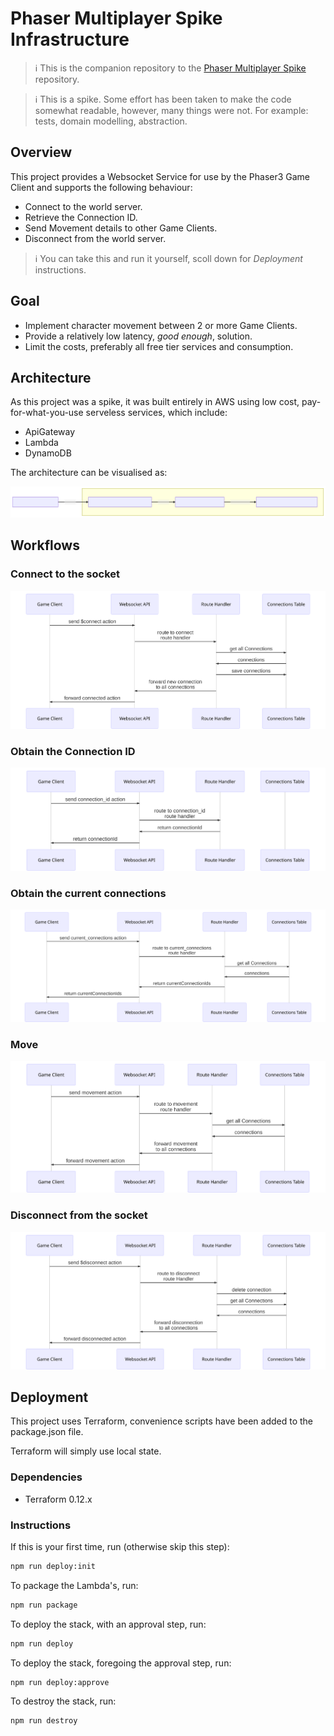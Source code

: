 # Phaser Multiplayer Spike Infrastructure

> ℹ️ This is the companion repository to the [Phaser Multiplayer Spike](https://github.com/ardelio/phaser-multiplayer-spike) repository.

> ℹ️ This is a spike. Some effort has been taken to make the code somewhat readable, however, many things were not. For example: tests, domain modelling, abstraction.

## Overview

This project provides a Websocket Service for use by the Phaser3 Game Client and supports the following behaviour:

- Connect to the world server.
- Retrieve the Connection ID.
- Send Movement details to other Game Clients.
- Disconnect from the world server.

> ℹ️ You can take this and run it yourself, scoll down for *Deployment* instructions.

## Goal

- Implement character movement between 2 or more Game Clients.
- Provide a relatively low latency, *good enough*, solution.
- Limit the costs, preferably all free tier services and consumption.

## Architecture

As this project was a spike, it was built entirely in AWS using low cost, pay-for-what-you-use serveless services, which include:

- ApiGateway
- Lambda
- DynamoDB

The architecture can be visualised as:

![Architecture Diagram](./assets/svg/architecture-diagram.svg)

## Workflows

### Connect to the socket

![Connect to Socket](./assets/svg/sequence-diagram.connect-route.svg)

### Obtain the Connection ID

![Obtain the Connection ID](./assets/svg/sequence-diagram.connection-id-route.svg)

### Obtain the current connections

![Obtain the current connections](./assets/svg/sequence-diagram.current-connections-route.svg)

### Move

![Move](./assets/svg/sequence-diagram.movement-route.svg)

### Disconnect from the socket

![Disconnect from the socket](./assets/svg/sequence-diagram.disconnect-route.svg)

## Deployment

This project uses Terraform, convenience scripts have been added to the package.json file.

Terraform will simply use local state.

### Dependencies

- Terraform 0.12.x

### Instructions

If this is your first time, run (otherwise skip this step):

```sh
npm run deploy:init
```

To package the Lambda's, run:

```sh
npm run package
```

To deploy the stack, with an approval step, run:

```sh
npm run deploy
```

To deploy the stack, foregoing the approval step, run:

```sh
npm run deploy:approve
```

To destroy the stack, run:

```sh
npm run destroy
```
